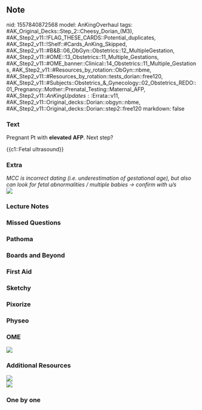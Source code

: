## Note
nid: 1557840872568
model: AnKingOverhaul
tags: #AK_Original_Decks::Step_2::Cheesy_Dorian_(M3), #AK_Step2_v11::!FLAG_THESE_CARDS::Potential_duplicates, #AK_Step2_v11::!Shelf::#Cards_AnKing_Skipped, #AK_Step2_v11::#B&B::06_ObGyn::Obstetrics::12_MultipleGestation, #AK_Step2_v11::#OME::13_Obstetrics::11_Multiple_Gestations, #AK_Step2_v11::#OME_banner::Clinical::14_Obstetrics::11_Multiple_Gestations, #AK_Step2_v11::#Resources_by_rotation::ObGyn::nbme, #AK_Step2_v11::#Resources_by_rotation::tests_dorian::free120, #AK_Step2_v11::#Subjects::Obstetrics_&_Gynecology::02_Obstetrics_REDO::01_Pregnancy::Mother::Prenatal_Testing::Maternal_AFP, #AK_Step2_v11::$AnKingUpdates::$Errata::v11, #AK_Step2_v11::Original_decks::Dorian::obgyn::nbme, #AK_Step2_v11::Original_decks::Dorian::step2::free120
markdown: false

### Text
Pregnant Pt with <b>elevated</b> <b>AFP</b>. Next step?
<div>
  {{c1::Fetal ultrasound}}
</div>

### Extra
<div>
  <i>MCC is incorrect dating (i.e. underestimation of gestational
  age), but also can look for fetal abnormalities / multiple babies
  → confirm with u/s</i>
</div>
<div>
  <i><img src="msafp.png" class="resizer"></i>
</div>

### Lecture Notes


### Missed Questions


### Pathoma


### Boards and Beyond


### First Aid


### Sketchy


### Pixorize


### Physeo


### OME
<div class="ome-widget">
  <a href=
  "https://onlinemeded.org/spa/obstetrics/multiple-gestations/acquire?ref=anki">
  <img src="_OME_AnkiFlashcards_Lesson_1.png"></a>
</div>

### Additional Resources
<div>
  <i><img src="paste-2360518320848897.jpg" class="resizer"></i>
</div>
<div>
  <i><span style="font-style: normal;"><img src=
  "paste-1864617101885441.jpg" class="resizer"></span></i>
</div>

### One by one

